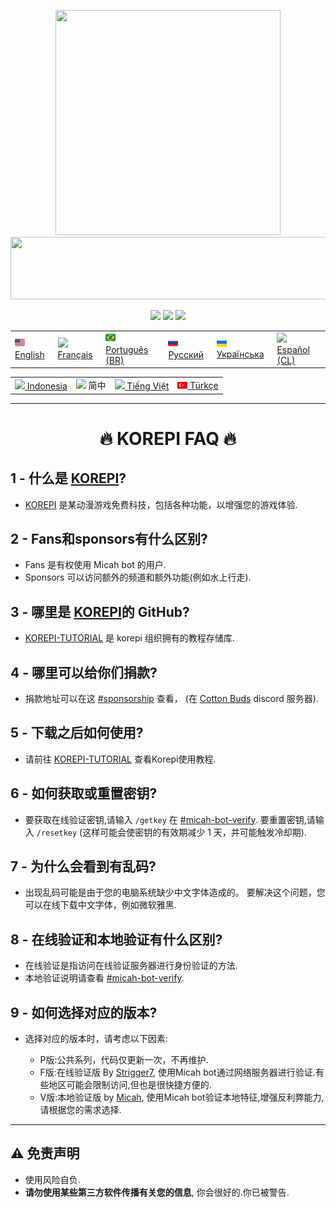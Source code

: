 <p align="center">
  <a href="#"><img width="360" height="360" src="https://media.discordapp.net/attachments/1033549666769449002/1107009612210765955/matches.png"></a>
  <a href="#"><img width="650" height="100" src="https://share.creavite.co/FBkHy3zbN4CgWCr0.gif"></a>
</p>

<p align="center">
	<a href="https://github.com/Korepi/keyauth-cpp-library/releases"><img src="https://img.shields.io/github/downloads/Korepi/keyauth-cpp-library/total.svg?style=for-the-badge&color=darkcyan"></a>
	<a href="https://github.com/Korepi/Korepi/graphs/contributors"><img src="https://img.shields.io/github/contributors/Korepi/Korepi?style=for-the-badge&color=darkcyan"></a>
	<a href="https://discord.gg/cottonbuds"><img src="https://img.shields.io/discord/440536354544156683?label=Discord&logo=discord&style=for-the-badge&color=darkviolet"></a>
</p>

<div align="center">
<table>
  <tr>
    <td valign="center"><a href="README.md"><img src="https://github.com/twitter/twemoji/blob/master/assets/svg/1f1fa-1f1f8.svg" width="16"/> English</td>
    <td valign="center"><a href="README_fr-fr.md"><img src="https://em-content.zobj.net/thumbs/160/twitter/154/flag-for-france_1f1eb-1f1f7.png" width="16"/> Français</td>
    <td valign="center"><a href="README_pt-br.md"><img src="https://github.com/twitter/twemoji/blob/master/assets/svg/1f1e7-1f1f7.svg" width="16"/> Português (BR)</td>
    <td valign="center"><a href="README_ru-ru.md"><img src="https://github.com/twitter/twemoji/blob/master/assets/svg/1f1f7-1f1fa.svg" width="16"/> Русский</a></td>
    <td valign="center"><a href="README_ua-ua.md"><img src="https://github.com/Andrew1397/Ukraine/blob/main/Flag_of_Ukraine.png" width="16"/> Українська</a></td>
    <td valign="center"><a href="README_es-cl.md"><img src="https://twemoji.maxcdn.com/v/13.0.0/svg/1f1e8-1f1f1.svg" width="16"/> Español (CL)</td>
      
  </tr>
</table>
</div>
<div align="center">
<table>
  <tr>
    <td valign="center"><a href="README_id-id.md"><img src="https://em-content.zobj.net/thumbs/120/twitter/351/flag-indonesia_1f1ee-1f1e9.png" width="16"/> Indonesia</td>
    <td valign="center"><img src="https://em-content.zobj.net/thumbs/120/twitter/351/flag-china_1f1e8-1f1f3.png" width="16"/> 简中</a></td> 
    <td valign="center"><a href="README_vi-vn.md"><img src="https://em-content.zobj.net/thumbs/120/twitter/351/flag-vietnam_1f1fb-1f1f3.png" width="16"/> Tiếng Việt </a></td>
    <td valign="center"><a href="README_tr-tr.md"><img src="https://raw.githubusercontent.com/hampusborgos/country-flags/ba2cf4101bf029d2ada26da2f95121de74581a4d/svg/tr.svg" width="16"/> Türkçe </a></td>
  </tr>
</table>
</div>
	    
---
<div align="center">
  
# 🔥 KOREPI FAQ 🔥

</div>

## 1 - 什么是 [KOREPI](https://github.com/Korepi/Korepi)?

- [KOREPI](https://github.com/Korepi/Korepi) 是某动漫游戏免费科技，包括各种功能，以增强您的游戏体验.

## 2 - Fans和sponsors有什么区别?

- Fans 是有权使用 Micah bot 的用户.
- Sponsors 可以访问额外的频道和额外功能(例如水上行走).

## 3 - 哪里是 [KOREPI](https://github.com/Korepi/Korepi)的 GitHub?

- [KOREPI-TUTORIAL](https://github.com/Korepi/Korepi-Tutorial) 是 korepi 组织拥有的教程存储库.

## 4 - 哪里可以给你们捐款?

- 捐款地址可以在这 ⁠[#sponsorship](https://discord.com/channels/1069057220802781265/1097565269985071205) 查看， (在 [Cotton Buds](https://discord.gg/cottonbuds) discord 服务器).

## 5 - 下载之后如何使用?

- 请前往 [KOREPI-TUTORIAL](https://github.com/Korepi/Korepi-Tutorial) 查看Korepi使用教程.

## 6 - 如何获取或重置密钥?

- 要获取在线验证密钥,请输入 `/getkey` 在 ⁠[#micah-bot-verify](https://discord.com/channels/1069057220802781265/1109781322005741658). 要重置密钥,请输入 `/resetkey` (这样可能会使密钥的有效期减少 1 天，并可能触发冷却期).

## 7 - 为什么会看到有乱码?

- 出现乱码可能是由于您的电脑系统缺少中文字体造成的。 要解决这个问题，您可以在线下载中文字体，例如微软雅黑.

## 8 - 在线验证和本地验证有什么区别?

- 在线验证是指访问在线验证服务器进行身份验证的方法.
- 本地验证说明请查看 [#micah-bot-verify](https://discord.com/channels/1069057220802781265/1109781322005741658).

## 9 - 如何选择对应的版本?

- 选择对应的版本时，请考虑以下因素:

   + P版:公共系列，代码仅更新一次，不再维护.
   + F版:在线验证版 By [Strigger7](https://github.com/Strigger7), 使用Micah bot通过网络服务器进行验证.有些地区可能会限制访问,但也是很快捷方便的.
   + V版:本地验证版 by [Micah](https://github.com/Micah123321), 使用Micah bot验证本地特征,增强反利弊能力,请根据您的需求选择.

---

## ⚠ 免责声明

- 使用风险自负.
- **请勿使用某些第三方软件传播有关您的信息**, 你会很好的.你已被警告.
